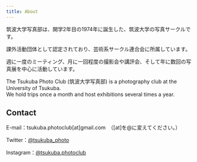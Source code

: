 ```yaml
---
title: About
---
```

筑波大学写真部は、開学2年目の1974年に誕生した、筑波大学の写真サークルです。

課外活動団体として認定されており、芸術系サークル連合会に所属しています。

週に一度のミーティング、月に一回程度の撮影会や講評会、そして年に数回の写真展を中心に活動しています。

The Tsukuba Photo Club (筑波大学写真部) is a photography club at the University of Tsukuba.\
We hold trips once a month and host exhibitions several times a year.

## Contact

E-mail：tsukuba.photoclub\[at]gmail.com　（\[at]を@に変えてください。）

Twitter：[@tsukuba_photo](https://twitter.com/tsukuba_photo)

Instagram：[@tsukuba.photoclub](https://www.instagram.com/tsukuba.photoclub)
